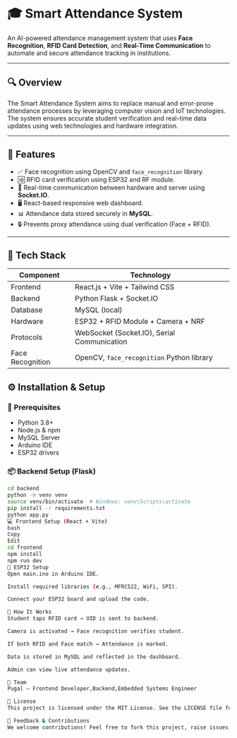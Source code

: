 # 🎓 Smart Attendance System

An AI-powered attendance management system that uses **Face Recognition**, **RFID Card Detection**, and **Real-Time Communication** to automate and secure attendance tracking in institutions.

---

## 🔍 Overview

The Smart Attendance System aims to replace manual and error-prone attendance processes by leveraging computer vision and IoT technologies. The system ensures accurate student verification and real-time data updates using web technologies and hardware integration.

---

## 🚀 Features

- ✅ Face recognition using OpenCV and `face_recognition` library.
- 🆔 RFID card verification using ESP32 and RF module.
- 🔄 Real-time communication between hardware and server using **Socket.IO**.
- 🖥️ React-based responsive web dashboard.
- 📊 Attendance data stored securely in **MySQL**.
- 🔒 Prevents proxy attendance using dual verification (Face + RFID).

---

## 🧰 Tech Stack

| Component     | Technology                              |
|---------------|------------------------------------------|
| Frontend      | React.js + Vite + Tailwind CSS           |
| Backend       | Python Flask + Socket.IO                 |
| Database      | MySQL (local)                            |
| Hardware      | ESP32 + RFID Module + Camera + NRF       |
| Protocols     | WebSocket (Socket.IO), Serial Communication |
| Face Recognition | OpenCV, `face_recognition` Python library |


## ⚙️ Installation & Setup

### 🔌 Prerequisites

- Python 3.8+
- Node.js & npm
- MySQL Server
- Arduino IDE
- ESP32 drivers

### 📦 Backend Setup (Flask)

```bash
cd backend
python -m venv venv
source venv/bin/activate  # Windows: venv\Scripts\activate
pip install -r requirements.txt
python app.py
💻 Frontend Setup (React + Vite)
bash
Copy
Edit
cd frontend
npm install
npm run dev
🔧 ESP32 Setup
Open main.ino in Arduino IDE.

Install required libraries (e.g., MFRC522, WiFi, SPI).

Connect your ESP32 board and upload the code.

🧠 How It Works
Student taps RFID card → UID is sent to backend.

Camera is activated → Face recognition verifies student.

If both RFID and Face match → Attendance is marked.

Data is stored in MySQL and reflected in the dashboard.

Admin can view live attendance updates.

👥 Team
Pugal – Frontend Developer,Backend,Embedded Systems Engineer

📄 License
This project is licensed under the MIT License. See the LICENSE file for more information.

💬 Feedback & Contributions
We welcome contributions! Feel free to fork this project, raise issues, and submit pull requests.
